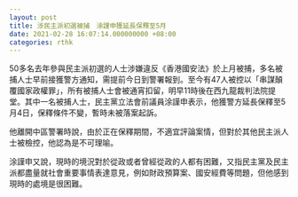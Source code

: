 ```yaml
---
layout: post
title: 涉民主派初選被捕　涂謹申獲延長保釋至5月
date: 2021-02-28 16:07:14.000000000 +08:00
categories: rthk
---
```


50多名去年參與民主派初選的人士涉嫌違反《香港國安法》於上月被捕，多名被捕人士早前接獲警方通知，需提前今日到警署報到。至今有47人被控以「串謀顛覆國家政權罪」，所有被捕人士會被通宵扣留，明早11時後在西九龍裁判法院提堂。其中一名被捕人士，民主黨立法會前議員涂謹申表示，他獲警方延長保釋至5月4日，保釋條件不變，暫時未被落案起訴。

他離開中區警署時說，由於正在保釋期間，不適宜評論案情，但對於其他民主派人士被檢控，他認為是不可理喻。

涂謹申又說，現時的境況對於從政或者曾經從政的人都有困難，又指民主黨及民主派都盡量就社會重要事情表達意見，例如財政預算案、國安經費等問題，但他感到現時的處境是很困難。
